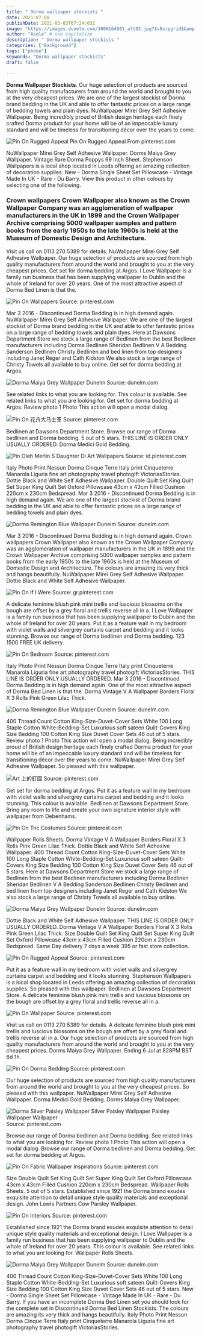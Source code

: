 ```yaml
---
title: " Dorma wallpaper stockists "
date: 2021-07-08
publishDate: 2021-03-03T07:24:03Z
image: "https://images.dunelm.com/1000164981_alt02.jpg?$v8srpgrid$&amp;img404=noimagedefault"
author: "Asole" # use capitalize
description: " Dorma wallpaper stockists "
categories: ["Background"]
tags: ["phone"]
keywords: "Dorma wallpaper stockists"
draft: false

---
```



**Dorma Wallpaper Stockists**. Our huge selection of products are sourced from high quality manufacturers from around the world and brought to you at the very cheapest prices. We are one of the largest stockist of Dorma brand bedding in the UK and able to offer fantastic prices on a large range of bedding towels and plain dyes. NuWallpaper Mirei Grey Self Adhesive Wallpaper. Being incredibly proud of British design heritage each finely crafted Dorma product for your home will be of an impeccable luxury standard and will be timeless for transitioning décor over the years to come.

![Pin On Rugged Appeal](https://i.pinimg.com/originals/80/b1/b6/80b1b643ecca5a6c908c14aa6de882f8.jpg "Pin On Rugged Appeal")
Pin On Rugged Appeal From pinterest.com


NuWallpaper Mirei Grey Self Adhesive Wallpaper. Dorms Maiya Grey Wallpaper. Vintage Rare Dorma Poppys 69 Inch Sheet. Stephenson Wallpapers is a local shop located in Leeds offering an amazing collection of decoration supplies. New - Dorma Single Sheet Set Pillowcase - Vintage Made In UK - Rare - Du Barry. View this product in other colours by selecting one of the following.

### Crown wallpapers Crown Wallpaper also known as the Crown Wallpaper Company was an agglomeration of wallpaper manufacturers in the UK in 1899 and the Crown Wallpaper Archive comprising 5000 wallpaper samples and pattern books from the early 1950s to the late 1960s is held at the Museum of Domestic Design and Architecture.

Visit us call on 0113 270 5389 for details. NuWallpaper Mirei Grey Self Adhesive Wallpaper. Our huge selection of products are sourced from high quality manufacturers from around the world and brought to you at the very cheapest prices. Get set for dorma bedding at Argos. I Love Wallpaper is a family run business that has been supplying wallpaper to Dublin and the whole of Ireland for over 20 years. One of the most attractive aspect of Dorma Bed Linen is that the.


![Pin On Wallpapers](https://i.pinimg.com/originals/a6/a5/32/a6a53250190fb3d610110eb4b568703c.jpg "Pin On Wallpapers")
Source: pinterest.com

Mar 3 2016 - Discontinued Dorma Bedding is in high demand again. NuWallpaper Mirei Grey Self Adhesive Wallpaper. We are one of the largest stockist of Dorma brand bedding in the UK and able to offer fantastic prices on a large range of bedding towels and plain dyes. Here at Dawsons Department Store we stock a large range of Bedlinen from the best Bedlinen manufacturers including Dorma Bedlinen Sheridan Bedlinen V A Bedding Sanderson Bedlinen Christy Bedlinen and bed linen from top designers including Janet Reger and Cath Kidston We also stock a large range of Christy Towels all available to buy online. Get set for dorma bedding at Argos.

![Dorma Maiya Grey Wallpaper Dunelm](https://images.dunelm.com/1000164981_alt01.jpg?$v8srpgrid$&amp;img404=noimagedefault "Dorma Maiya Grey Wallpaper Dunelm")
Source: dunelm.com

See related links to what you are looking for. This colour is available. See related links to what you are looking for. Get set for dorma bedding at Argos. Review photo 1 Photo This action will open a modal dialog.

![Pin On 花卉大马士革](https://i.pinimg.com/736x/06/08/27/06082786e07c933b9988ec996ecfee0c.jpg "Pin On 花卉大马士革")
Source: pinterest.com

Bedlinen at Dawsons Department Store. Browse our range of Dorma bedlinen and Dorma bedding. 5 out of 5 stars. THIS LINE IS ORDER ONLY USUALLY ORDERED. Dorma Medici Gold Bedding.

![Pin Oleh Merlin S Daughter Di Art Wallpapers](https://i.pinimg.com/originals/09/86/d8/0986d89c84b1f5dc1fd3e30e67e37e7a.jpg "Pin Oleh Merlin S Daughter Di Art Wallpapers")
Source: id.pinterest.com

Italy Photo Print Nessun Dorma Cinque Terre Italy print Cinqueterre Manarola Liguria fine art photography travel photogift VictoriasStories. Dottie Black and White Self Adhesive Wallpaper. Double Quilt Set King Quilt Set Super King Quilt Set Oxford Pillowcase 43cm x 43cm Filled Cushion 220cm x 230cm Bedspread. Mar 3 2016 - Discontinued Dorma Bedding is in high demand again. We are one of the largest stockist of Dorma brand bedding in the UK and able to offer fantastic prices on a large range of bedding towels and plain dyes.

![Dorma Remington Blue Wallpaper Dunelm](https://images.dunelm.com/1000164979_alt02.jpg?$v8srpgrid$&amp;img404=noimagedefault "Dorma Remington Blue Wallpaper Dunelm")
Source: dunelm.com

Mar 3 2016 - Discontinued Dorma Bedding is in high demand again. Crown wallpapers Crown Wallpaper also known as the Crown Wallpaper Company was an agglomeration of wallpaper manufacturers in the UK in 1899 and the Crown Wallpaper Archive comprising 5000 wallpaper samples and pattern books from the early 1950s to the late 1960s is held at the Museum of Domestic Design and Architecture. The colours are amazing its very thick and hangs beautifully. NuWallpaper Mirei Grey Self Adhesive Wallpaper. Dottie Black and White Self Adhesive Wallpaper.

![Pin On If I Were](https://i.pinimg.com/originals/6c/99/ba/6c99ba196f3866a733ca7bfc2490c090.jpg "Pin On If I Were")
Source: gr.pinterest.com

A delicate feminine blush pink mini trellis and luscious blossoms on the bough are offset by a grey floral and trellis reverse all in a. I Love Wallpaper is a family run business that has been supplying wallpaper to Dublin and the whole of Ireland for over 20 years. Put it as a feature wall in my bedroom with violet walls and silvergrey curtains carpet and bedding and it looks stunning. Browse our range of Dorma bedlinen and Dorma bedding. 123 1500 FREE UK delivery.

![Pin On Bedroom](https://i.pinimg.com/736x/86/0f/46/860f468a8d1f73d144e958c13820d324.jpg "Pin On Bedroom")
Source: pinterest.com

Italy Photo Print Nessun Dorma Cinque Terre Italy print Cinqueterre Manarola Liguria fine art photography travel photogift VictoriasStories. THIS LINE IS ORDER ONLY USUALLY ORDERED. Mar 3 2016 - Discontinued Dorma Bedding is in high demand again. One of the most attractive aspect of Dorma Bed Linen is that the. Dorma Vintage V A Wallpaper Borders Floral X 3 Rolls Pink Green Lilac Thick.

![Dorma Remington Blue Wallpaper Dunelm](https://images.dunelm.com/1000164979_alt01.jpg?$v8srpgrid$&amp;img404=noimagedefault "Dorma Remington Blue Wallpaper Dunelm")
Source: dunelm.com

400 Thread Count Cotton King-Size-Duvet-Cover Sets White 100 Long Staple Cotton White-Bedding-Set Luxurious soft sateen Quilt-Covers King Size Bedding 100 Cotton King Size Duvet Cover Sets 46 out of 5 stars. Review photo 1 Photo This action will open a modal dialog. Being incredibly proud of British design heritage each finely crafted Dorma product for your home will be of an impeccable luxury standard and will be timeless for transitioning décor over the years to come. NuWallpaper Mirei Grey Self Adhesive Wallpaper. So pleased with this wallpaper.

![Art 上的釘圖](https://i.pinimg.com/originals/d9/9f/ec/d99fec7b0f229befa2adb50db29958a9.jpg "Art 上的釘圖")
Source: pinterest.com

Get set for dorma bedding at Argos. Put it as a feature wall in my bedroom with violet walls and silvergrey curtains carpet and bedding and it looks stunning. This colour is available. Bedlinen at Dawsons Department Store. Bring any room to life and create your own signature interior style with wallpaper from Debenhams.

![Pin On Tnc Costumes](https://i.pinimg.com/474x/08/75/44/087544c2fb3d51caaa1dfcd6cf8344de.jpg "Pin On Tnc Costumes")
Source: pinterest.com

Wallpaper Rolls Sheets. Dorma Vintage V A Wallpaper Borders Floral X 3 Rolls Pink Green Lilac Thick. Dottie Black and White Self Adhesive Wallpaper. 400 Thread Count Cotton King-Size-Duvet-Cover Sets White 100 Long Staple Cotton White-Bedding-Set Luxurious soft sateen Quilt-Covers King Size Bedding 100 Cotton King Size Duvet Cover Sets 46 out of 5 stars. Here at Dawsons Department Store we stock a large range of Bedlinen from the best Bedlinen manufacturers including Dorma Bedlinen Sheridan Bedlinen V A Bedding Sanderson Bedlinen Christy Bedlinen and bed linen from top designers including Janet Reger and Cath Kidston We also stock a large range of Christy Towels all available to buy online.

![Dorma Maiya Grey Wallpaper Dunelm](https://images.dunelm.com/1000164981_alt03.jpg?$v8srpgrid$&amp;img404=noimagedefault "Dorma Maiya Grey Wallpaper Dunelm")
Source: dunelm.com

Dottie Black and White Self Adhesive Wallpaper. THIS LINE IS ORDER ONLY USUALLY ORDERED. Dorma Vintage V A Wallpaper Borders Floral X 3 Rolls Pink Green Lilac Thick. Size Double Quilt Set King Quilt Set Super King Quilt Set Oxford Pillowcase 43cm x 43cm Filled Cushion 220cm x 230cm Bedspread. Same Day delivery 7 days a week 395 or fast store collection.

![Pin On Rugged Appeal](https://i.pinimg.com/originals/80/b1/b6/80b1b643ecca5a6c908c14aa6de882f8.jpg "Pin On Rugged Appeal")
Source: pinterest.com

Put it as a feature wall in my bedroom with violet walls and silvergrey curtains carpet and bedding and it looks stunning. Stephenson Wallpapers is a local shop located in Leeds offering an amazing collection of decoration supplies. So pleased with this wallpaper. Bedlinen at Dawsons Department Store. A delicate feminine blush pink mini trellis and luscious blossoms on the bough are offset by a grey floral and trellis reverse all in a.

![Pin On Wallpaper](https://i.pinimg.com/originals/68/fa/70/68fa70451ef67df0856de184d580a66d.jpg "Pin On Wallpaper")
Source: pinterest.com

Visit us call on 0113 270 5389 for details. A delicate feminine blush pink mini trellis and luscious blossoms on the bough are offset by a grey floral and trellis reverse all in a. Our huge selection of products are sourced from high quality manufacturers from around the world and brought to you at the very cheapest prices. Dorms Maiya Grey Wallpaper. Ending 6 Jul at 828PM BST 6d 1h.

![Pin On Dorma Bedding](https://i.pinimg.com/600x315/65/45/bd/6545bd4afd9f8cd571a4b59ec041e290.jpg "Pin On Dorma Bedding")
Source: pinterest.com

Our huge selection of products are sourced from high quality manufacturers from around the world and brought to you at the very cheapest prices. So pleased with this wallpaper. NuWallpaper Mirei Grey Self Adhesive Wallpaper. Dorma Medici Gold Bedding. Dorms Maiya Grey Wallpaper.

![Dorma Silver Paisley Wallpaper Silver Paisley Wallpaper Paisley Wallpaper Wallpaper](https://i.pinimg.com/originals/00/a5/1d/00a51deaa99f64d28df8209bcda66e1e.jpg "Dorma Silver Paisley Wallpaper Silver Paisley Wallpaper Paisley Wallpaper Wallpaper")
Source: pinterest.com

Browse our range of Dorma bedlinen and Dorma bedding. See related links to what you are looking for. Review photo 1 Photo This action will open a modal dialog. Browse our range of Dorma bedlinen and Dorma bedding. Get set for dorma bedding at Argos.

![Pin On Fabric Wallpaper Inspirations](https://i.pinimg.com/736x/45/84/a4/4584a4df04be4bb1221c5cda1539df4c.jpg "Pin On Fabric Wallpaper Inspirations")
Source: pinterest.com

Size Double Quilt Set King Quilt Set Super King Quilt Set Oxford Pillowcase 43cm x 43cm Filled Cushion 220cm x 230cm Bedspread. Wallpaper Rolls Sheets. 5 out of 5 stars. Established since 1921 the Dorma brand exudes exquisite attention to detail unique style quality materials and exceptional design. John Lewis Partners Cow Parsley Wallpaper.

![Pin On Interiors](https://i.pinimg.com/originals/c1/d8/86/c1d886f7e7b17003c9f4d1f6ddf56b30.jpg "Pin On Interiors")
Source: pinterest.com

Established since 1921 the Dorma brand exudes exquisite attention to detail unique style quality materials and exceptional design. I Love Wallpaper is a family run business that has been supplying wallpaper to Dublin and the whole of Ireland for over 20 years. This colour is available. See related links to what you are looking for. Wallpaper Rolls Sheets.

![Dorma Maiya Grey Wallpaper Dunelm](https://images.dunelm.com/1000164981_alt02.jpg?$v8srpgrid$&amp;img404=noimagedefault "Dorma Maiya Grey Wallpaper Dunelm")
Source: dunelm.com

400 Thread Count Cotton King-Size-Duvet-Cover Sets White 100 Long Staple Cotton White-Bedding-Set Luxurious soft sateen Quilt-Covers King Size Bedding 100 Cotton King Size Duvet Cover Sets 46 out of 5 stars. New - Dorma Single Sheet Set Pillowcase - Vintage Made In UK - Rare - Du Barry. If you have an incomplete Dorma Bed Linen set you should look for the complete set in Discontinued Dorma Bed Linen Stockists. The colours are amazing its very thick and hangs beautifully. Italy Photo Print Nessun Dorma Cinque Terre Italy print Cinqueterre Manarola Liguria fine art photography travel photogift VictoriasStories.

